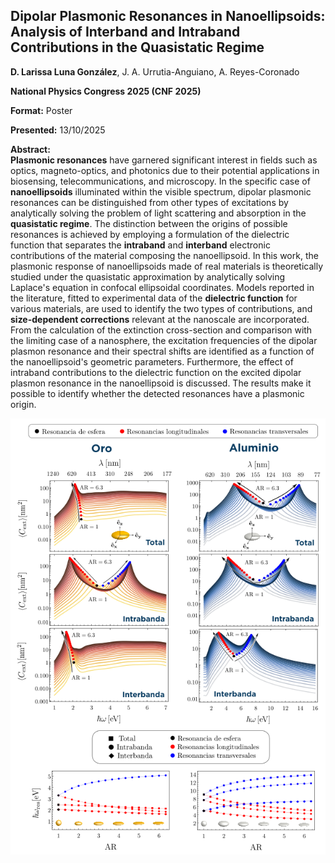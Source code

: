 ## Dipolar Plasmonic Resonances in Nanoellipsoids: Analysis of Interband and Intraband Contributions in the Quasistatic Regime
 **D. Larissa Luna González**, J. A. Urrutia-Anguiano, A. Reyes-Coronado

**National Physics Congress 2025 (CNF 2025)**

**Format:** Poster  

**Presented:** 13/10/2025  

**Abstract:**  
**Plasmonic resonances** have garnered significant interest in fields such as optics, magneto-optics, and photonics due to their potential applications in biosensing, telecommunications, and microscopy. In the specific case of **nanoellipsoids** illuminated within the visible spectrum, dipolar plasmonic resonances can be distinguished from other types of excitations by analytically solving the problem of light scattering and absorption in the **quasistatic regime**. The distinction between the origins of possible resonances is achieved by employing a formulation of the dielectric function that separates the **intraband** and **interband** electronic contributions of the material composing the nanoellipsoid. In this work, the plasmonic response of nanoellipsoids made of real materials is theoretically studied under the quasistatic approximation by analytically solving Laplace's equation in confocal ellipsoidal coordinates. Models reported in the literature, fitted to experimental data of the **dielectric function** for various materials, are used to identify the two types of contributions, and **size-dependent corrections** relevant at the nanoscale are incorporated. From the calculation of the extinction cross-section and comparison with the limiting case of a nanosphere, the excitation frequencies of the dipolar plasmon resonance and their spectral shifts are identified as a function of the nanoellipsoid's geometric parameters. Furthermore, the effect of intraband contributions to the dielectric function on the excited dipolar plasmon resonance in the nanoellipsoid is discussed. The results make it possible to identify whether the detected resonances have a plasmonic origin.

![Results](Results.png)




